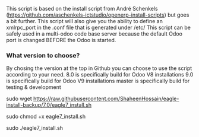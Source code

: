 This script is based on the install script from André Schenkels (https://github.com/aschenkels-ictstudio/openerp-install-scripts)
but goes a bit further. This script will also give you the ability to define an xmlrpc_port in the .conf file that is generated under /etc/
This script can be safely used in a multi-odoo code base server because the default Odoo port is changed BEFORE the Odoo is started.

<h3>What version to choose?</h3>
By chosing the version at the top in Github you can choose to use the script according to your need.
8.0 is specifically build for Odoo V8 installations
9.0 is specifically build for Odoo V9 installations
master is specifically build for testing & development



sudo wget https://raw.githubusercontent.com/ShaheenHossain/eagle-install-backup/7.0/eagle7_install.sh

sudo chmod +x eagle7_install.sh

sudo ./eagle7_install.sh

